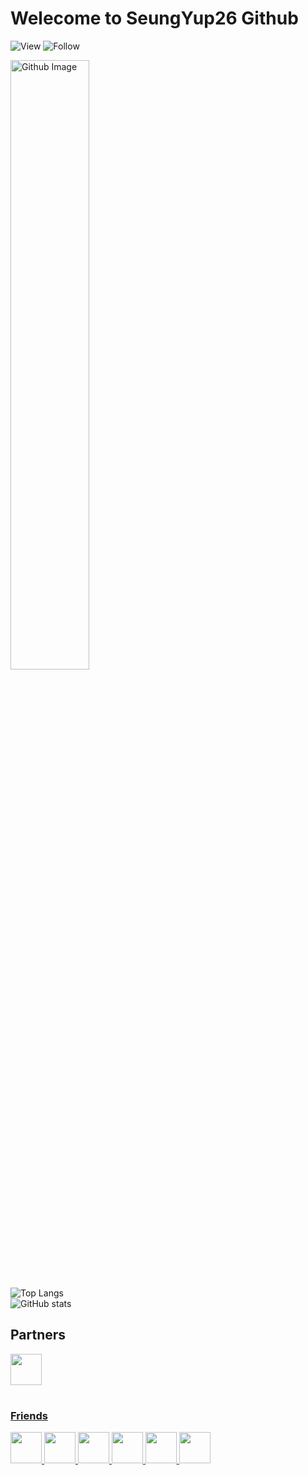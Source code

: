 # Welecome to SeungYup26 Github

![View](https://hits.seeyoufarm.com/api/count/incr/badge.svg?url=https%3A%2F%2Fgithub.com%2Fseungyup26&count_bg=%23FF0000&title_bg=%23555555&icon=&icon_color=%23E7E7E7&title=View&edge_flat=true)
![Follow](https://img.shields.io/github/followers/SeungYup26?style=social)

<img width="50%" alt="Github Image" src="https://raw.githubusercontent.com/onimur/.github/master/.resources/git-header.svg" />

![Top Langs](https://github-readme-stats.vercel.app/api/top-langs/?username=seungyup26&hide_border=true&custom_title=Languages&bg_color=ffffff00&theme=tokyonight)<br>
![GitHub stats](https://github-readme-stats.vercel.app/api?username=seungyup26&show_icons=true&hide_border=true&custom_title=SeungYup&bg_color=ffffff00&theme=tokyonight)<br>

## Partners
<table>
  <a href="https://github.com/SHShop"><img src="https://avatars.githubusercontent.com/u/87181344?s=200&v=4" width="50px">
</table>
  
### Friends
<table>
  <a href="https://github.com/Claude-Agnes17"><img src="https://avatars.githubusercontent.com/u/82876235?v=4" width="50px">
  <a href="https://github.com/yblee0816"><img src="https://avatars.githubusercontent.com/u/64089784?v=4" width="50px">
  <a href="https://github.com/jokk6703"><img src="https://avatars.githubusercontent.com/u/38997874?v=4" width="50px">
  <a href="https://github.com/Yellowstrawberrys"><img src="https://avatars.githubusercontent.com/u/77413533?v=4" width="50px">
  <a href="https://github.com/KiRist-code"><img src="https://avatars.githubusercontent.com/u/37296174?v=4" width="50px">
  <a href="https://github.com/dltlgn071105"><img src="https://avatars.githubusercontent.com/u/79982147?v=4" width="50px">
</table>
